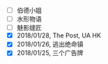 
- [ ] 伯德小姐
- [ ] 水形物语
- [ ] 魅影缝匠
- [x] 2018/01/28, The Post, UA HK
- [x] 2018/01/26, 逃出绝命镇
- [x] 2018/01/25, 三个广告牌
